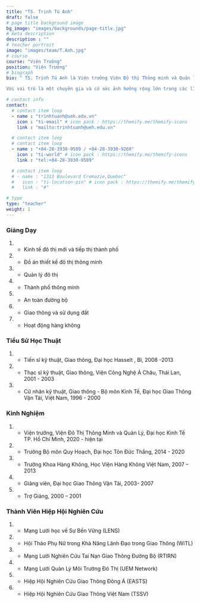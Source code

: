 ```yaml
---
title: "TS. Trịnh Tú Anh"
draft: false
# page title background image
bg_image: "images/backgrounds/page-title.jpg"
# meta description
description : ""
# teacher portrait
image: "images/team/T.Anh.jpg"
# course
course: "Viện Trưởng"
position: "Viện Trưởng"
# biograph
bio: " TS. Trịnh Tú Anh là Viện trưởng Viện Đô thị Thông minh và Quản lý, thuộc trường Công nghệ và Thiết kế, Đại học Kinh tế TP. HCM (UEH-CTD/ISCM). Bên cạnh đó, cô đang là giảng viên thỉnh giảng, giám sát viên và giảng viên hướng dẫn đề tài cho học viên thạc sĩ và tiến sĩ tại các trường đại học quốc tế như Trieste University, Hasselt University, Thammasat University, Handong Global University,… Cô còn là người đồng tổ chức/ tổ chức chính của nhiều hội nghị quốc tế, bao gồm International Conference on Sustainable Development Civil, Urban, and Transportation Engineering (CUTE-2016, 2018), Aviation Future: Challenge and Solution (AFCS, 2020), Resilience by Technology and Design (RTD, 2022), Sustainable University Development: Opportunity and Challenge (SUDOC, 2022).

Với vai trò là một chuyên gia và có sức ảnh hưởng rộng lớn trong các lĩnh vực liên quan đến phát triển bền vững, đô thị thông minh, quy hoạch đô thị và giao thông, an toàn giao thông, kinh tế vận tải và vận hành hàng không, TS. Trịnh Tú Anh đã tham gia thực hiện nhiều dự án trong và ngoài nước. Cô cũng đã nhận được nhiều thành tích xuất sắc trong nghiên cứu học thuật, với nhiều bài công bố trên các tạp chí uy tín, cũng như tại các hội thảo học thuật."

# contact info
contact:
  # contact item loop
  - name : "trinhtuanh@ueh.edu.vn"
    icon : "ti-email" # icon pack : https://themify.me/themify-icons
    link : "mailto:trinhtuanh@ueh.edu.vn"

  # contact item loop
  # contact item loop
  - name : "+84-28-3930-9589 / +84-28-3930-9269"
    icon : "ti-world" # icon pack : https://themify.me/themify-icons
    link : "tel:+84-28-3930-9589"

  # contact item loop
  # - name : "1313 Boulevard Cremazie,Quebec"
  #   icon : "ti-location-pin" # icon pack : https://themify.me/themify-icons
  #   link : "#"

# type
type: "teacher"
weight: 1
---
```


### Giảng Dạy

1. - Kinh tế đô thị mới và tiếp thị thành phố
1. - Đồ án thiết kế đô thị thông minh
1. - Quản lý đô thị
1. - Thành phố thông minh
1. - An toàn đường bộ
1. - Giao thông và sử dụng đất
1. - Hoạt động hàng không

### Tiểu Sử Học Thuật

1. - Tiến sĩ kỹ thuật, Giao thông, Đại học Hasselt , Bỉ, 2008 -2013
1. - Thạc sĩ kỹ thuật, Giao thông, Viện Công Nghệ Á Châu, Thái Lan, 2001 - 2003
1. - Cử nhân kỹ thuật, Giao thông - Bộ môn Kinh Tế, Đại học Giao Thông Vận Tải, Việt Nam, 1996 - 2000

### Kinh Nghiệm

1. - Viện trưởng, Viện Đô Thị Thông Minh và Quản Lý, Đại học Kinh Tế TP. Hồ Chí Minh, 2020 - hiện tại
1. - Trưởng Bộ môn Quy Hoạch, Đại học Tôn Đức Thắng, 2014 - 2020
1. - Trưởng Khoa Hàng Không, Học Viện Hàng Không Việt Nam, 2007 – 2013
1. - Giảng viên, Đại học Giao Thông Vận Tải, 2003- 2007
1. - Trợ Giảng, 2000 – 2001

### Thành Viên Hiệp Hội Nghiên Cứu

1. - Mạng Lưới học về Sự Bền Vững (LENS)
1. - Hội Thảo Phụ Nữ trong Khả Năng Lãnh Đạo trong Giao Thông (WiTL)
1. - Mạng Lưới Nghiên Cứu Tai Nạn Giao Thông Đường Bộ (RTIRN)
1. - Mạng Lưới Quản Lý Môi Trường Đô Thị (UEM Network)
1. - Hiệp Hội Nghiên Cứu Giao Thông Đông Á (EASTS)
1. - Hiệp Hội Nghiên Cứu Giao Thông Việt Nam (TSSV)

<!-- ### [Bấm vào ĐÂY để xem các bài báo](https://scholar.google.com/citations?hl=en&view_op=list_works&gmla=AH70aAXRdl6O1RpzMQTHBN-SOAF7oUQMawjO4TlCcrUTMi0wgP5URi2cR4_i24RhDbn5oLhz_QlRMTa2J9w8ew&user=bQrm2JYAAAAJ) -->
